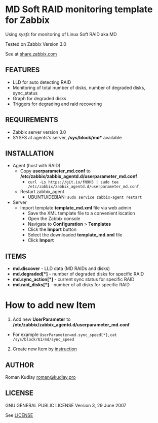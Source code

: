 MD Soft RAID monitoring template for Zabbix
===========================================

Using _sysfs_ for monitoring of Linux Soft RAID aka MD

Tested on Zabbix Version 3.0

See at [share.zabbix.com](https://share.zabbix.com/operating-systems/linux/template-md-raid)

FEATURES
--------
* LLD for auto detecting RAID
* Monitoring of total number of disks, number of degraded disks, sync_status
* Graph for degraded disks
* Triggers for degrading and raid recovering


REQUIREMENTS
------------
* Zabbix server version 3.0
* SYSFS at agents's server, __/sys/block/md*__ available

INSTALLATION
------------
* Agent (host with RAID)
  * Copy __userparameter_md.conf__ to __/etc/zabbix/zabbix_agentd.d/userparameter_md.conf__
    * `curl -Ls https://git.io/fN9H5 | sudo tee /etc/zabbix/zabbix_agentd.d/userparameter_md.conf`
  * Restart zabbix_agent
    * UBUNTU/DEBIAN: `sudo service zabbix-agent restart`
* Server
  * Import template __template_md.xml__ file via web admin
    * Save the XML template file to a convenient location
    * Open the Zabbix console
    * Navigate to __Configuration__ > __Templates__
    * Click the __Import__ button
    * Select the downloaded __template_md.xml__ file
    * Click __Import__

ITEMS
-----

* **md.discover** - LLD data (MD RAIDs and disks)
* **md.degraded[*]** - number of degraded disks for specific RAID
* **md.sync_action[*]** - current sync status for specific RAID
* **md.raid_disks[*]** - number of all disks for specific RAID

How to add new Item
===================

1. Add new **UserParameter** to **/etc/zabbix/zabbix_agentd.d/userparameter_md.conf**
  * For example `UserParameter=md.sync_speed[*],cat /sys/block/$1/md/sync_speed`
2. Create new Item by [instruction](https://www.zabbix.com/documentation/3.4/manual/config/items/item)

AUTHOR
------
Roman Kudlay roman@kudlay.pro

LICENSE
-------
GNU GENERAL PUBLIC LICENSE Version 3, 29 June 2007

See [LICENSE](LICENSE)

